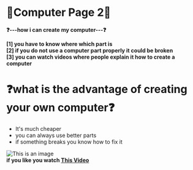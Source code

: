 <h1>
  💠Computer Page 2💠
  </h1>
  
 **❓---how i can create my computer---❓**<br>
 
 **[1] you have to know where which part is**<br>
 **[2] if you do not use a computer part properly it could be broken**<br>
 **[3] you can watch videos where people explain it how to create a computer** <br>
 
 <h1>
  ❓what is the advantage of creating your own computer❓
  </h1>
  
  - It's much cheaper
  - you can always use better parts
  - if something breaks you know how to fix it

  
 ![This is an image](https://www.reichelt.de/magazin/snapshot/640x0/wp-content/uploads/2016/10/pc-bauen.jpg)<br>
 **if you like you watch [This Video](https://www.bing.com/videos/search?q=computer+selbst+bauen&&view=detail&mid=61CF6A9CC36FE1954A0661CF6A9CC36FE1954A06&&FORM=VRDGAR&ru=%2Fvideos%2Fsearch%3Fq%3Dcomputer%2Bselbst%2Bbauen%26FORM%3DHDRSC3)**
 
 
  
 
